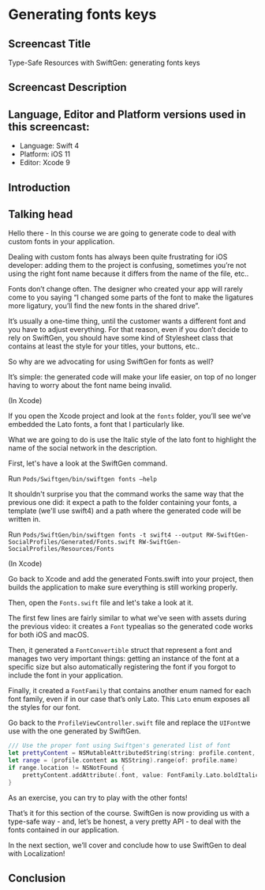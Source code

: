 # Generating fonts keys

## Screencast Title

Type-Safe Resources with SwiftGen: generating fonts keys

## Screencast Description

## Language, Editor and Platform versions used in this screencast:

* Language: Swift 4
* Platform: iOS 11
* Editor: Xcode 9

## Introduction


## Talking head

Hello there - In this course we are going to generate code to deal with custom fonts in your application.

Dealing with custom fonts has always been quite frustrating for iOS developer: adding them to the project is confusing, sometimes you’re not using the right font name because it differs from the name of the file, etc..

Fonts don’t change often. The designer who created your app will rarely come to you saying “I changed some parts of the font to make the ligatures more ligatury, you’ll find the new fonts in the shared drive”.

It’s usually a one-time thing, until the customer wants a different font and you have to adjust everything. For that reason, even if you don’t decide to rely on SwiftGen, you should have some kind of Stylesheet class that contains at least the style for your titles, your buttons, etc..

So why are we advocating for using SwiftGen for fonts as well?

It’s simple: the generated code will make your life easier, on top of no longer having to worry about the font name being invalid.

(In Xcode)

If you open the Xcode project and look at the `fonts` folder, you’ll see we’ve embedded the Lato fonts, a font that I particularly like.

What we are going to do is use the Italic style of the lato font to highlight the name of the social network in the description.

First, let's have a look at the SwiftGen command.

Run `Pods/Swiftgen/bin/swiftgen fonts —help`

It shouldn't surprise you that the command works the same way that the previous one did: it expect a path to the folder containing your fonts, a template (we'll use swift4) and a path where the generated code will be written in.

 Run `Pods/SwiftGen/bin/swiftgen fonts -t swift4 --output RW-SwiftGen-SocialProfiles/Generated/Fonts.swift RW-SwiftGen-SocialProfiles/Resources/Fonts`

(In Xcode)

Go back to Xcode and add the generated Fonts.swift into your project, then builds the application to make sure everything is still working properly.

Then, open the `Fonts.swift` file and let's take a look at it.

The first few lines are fairly similar to what we’ve seen with assets during the previous video: it creates a `Font` typealias so the generated code works for both iOS and macOS.

Then, it generated a `FontConvertible` struct that represent a font and manages two very important things: getting an instance of the font at a specific size but also automatically registering the font if you forgot to include the font in your application.

Finally, it created a `FontFamily` that contains another enum named for each font family, even if in our case that’s only Lato. This `Lato` enum exposes all the styles for our font.

Go back to the `ProfileViewController.swift` file and replace the `UIFont`we use with the one generated by SwiftGen.

```swift
/// Use the proper font using Swiftgen's generated list of font
let prettyContent = NSMutableAttributedString(string: profile.content, attributes: [.font: FontFamily.Lato.regular.font(size: 14)])
let range = (profile.content as NSString).range(of: profile.name)
if range.location != NSNotFound {
    prettyContent.addAttribute(.font, value: FontFamily.Lato.boldItalic.font(size: 14), range: range)
}
```

As an exercise, you can try to play with the other fonts!

That’s it for this section of the course. SwiftGen is now providing us with a type-safe way - and, let’s be honest, a very pretty API - to deal with the fonts contained in our application.

In the next section, we’ll cover and conclude how to use SwiftGen to deal with Localization!

## Conclusion
